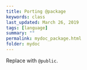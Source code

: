 ```yaml
---
title: Porting @package
keywords: class
last_updated: March 26, 2019
tags: [language]
summary: ""
permalink: mydoc_package.html
folder: mydoc
---
```


Replace with `@public`.


